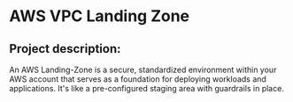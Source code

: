 # AWS VPC Landing Zone
## Project description:
An AWS Landing-Zone is a secure, standardized environment within your AWS account that serves as a foundation for deploying workloads and applications. It's like a pre-configured staging area with guardrails in place.
